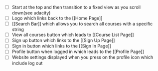 -   [ ] Start at the top and then transition to a fixed view as you scroll down(see udacity)
-   [ ] Logo which links back to the [[Home Page]]
-   [ ] [[Search Bar]] which allows you to search all courses with a specific string
-   [ ] View all courses button which leads to [[Course List Page]]
-   [ ] Sign up button which links to the [[Sign Up Page]]
-   [ ] Sign in button which links to the [[Sign In Page]]
-   [ ] Profile button when logged in which leads to the [[Profile Page]]
-   [ ] Website settings displayed when you press on the profile icon which include log out
